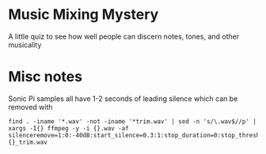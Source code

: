 # Music Mixing Mystery

A little quiz to see how well people can discern notes, tones, and other musicality


# Misc notes

Sonic Pi samples all have 1-2 seconds of leading silence which can be removed with
```
find . -iname '*.wav' -not -iname '*trim.wav' | sed -n 's/\.wav$//p' | xargs -I{} ffmpeg -y -i {}.wav -af silenceremove=1:0:-40dB:start_silence=0.3:1:stop_duration=0:stop_threshold=-40dB:stop_silence=0.3 {}_trim.wav
```
